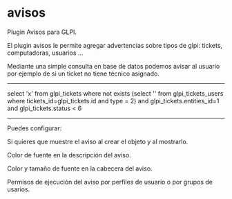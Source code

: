 # avisos
Plugin Avisos para GLPI.

El plugin avisos le permite agregar advertencias sobre tipos de glpi: tickets, computadoras, usuarios ...

Mediante una simple consulta en base de datos podemos avisar al usuario por ejemplo de si un ticket no tiene técnico asignado.

----------------------------------------
select 'x' from glpi_tickets
where not exists
(select '' from glpi_tickets_users
where tickets_id=glpi_tickets.id
and type = 2)
and glpi_tickets.entities_id=1
and glpi_tickets.status < 6

-----------------------------------------

Puedes configurar: 

Si quieres que muestre el aviso al crear el objeto y al mostrarlo.

Color de fuente en la descripción del aviso.

Color y tamaño de fuente en la cabecera del aviso.

Permisos de ejecución del aviso por perfiles de usuario o por grupos de usarios.
